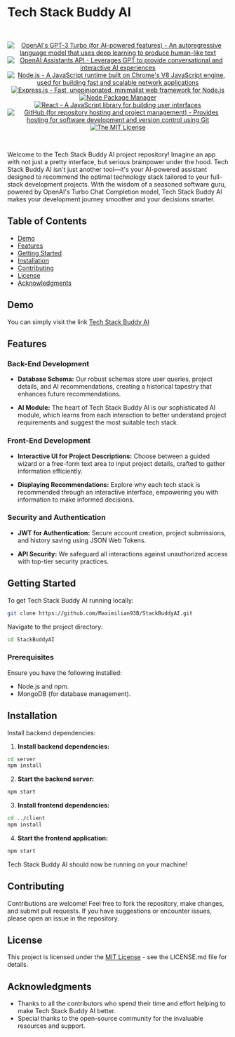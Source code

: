 # Tech Stack Buddy AI

<br/>
<p align="center">
  <a href="https://www.openai.com/" >
        <img alt="OpenAI's GPT-3 Turbo (for AI-powered features) - An autoregressive language model that uses deep learning to produce human-like text" src="https://img.shields.io/static/v1.svg?label=OpenAI&message=GPT-4&color=brightgreen" /></a>
    <a href="https://platform.openai.com/docs/assistants/overview" >
        <img alt="OpenAI Assistants API - Leverages GPT to provide conversational and interactive AI experiences" src="https://img.shields.io/static/v1.svg?label=OpenAI&message=Assistants API&color=brightgreen" /></a>
    <a href="https://nodejs.org/" >
        <img alt="Node.js - A JavaScript runtime built on Chrome's V8 JavaScript engine, used for building fast and scalable network applications" src="https://img.shields.io/static/v1.svg?label=Node.js&message=JavaScript runtime&color=lightyellow" /></a>
  <a href="https://expressjs.com/" >
        <img alt="Express.js - Fast, unopinionated, minimalist web framework for Node.js" src="https://img.shields.io/static/v1.svg?label=Express.js&message=Web framework&color=green" /></a>
    <a href="https://www.npmjs.com/" >
        <img alt="Node Package Manager" src="https://img.shields.io/static/v1.svg?label=npm&message=packages&color=lightblue" /></a>
    <a href="https://reactjs.org/" >
        <img alt="React - A JavaScript library for building user interfaces" src="https://img.shields.io/static/v1.svg?label=React&message=UI library&color=blue" /></a>
    <a href="https://github.com/">
        <img alt="GitHub (for repository hosting and project management) - Provides hosting for software development and version control using Git" src="https://img.shields.io/static/v1.svg?label=GitHub&message=hosting&color=lightgrey" /></a>
    <a href="https://opensource.org/license/mit/">
        <img alt="The MIT License" src="https://img.shields.io/static/v1.svg?label=License&message=MIT&color=lightgreen" /></a>
</p>
<br/>

Welcome to the Tech Stack Buddy AI project repository! Imagine an app with not just a pretty interface, but serious brainpower under the hood. Tech Stack Buddy AI isn't just another tool—it's your AI-powered assistant designed to recommend the optimal technology stack tailored to your full-stack development projects. With the wisdom of a seasoned software guru, powered by OpenAI's Turbo Chat Completion model, Tech Stack Buddy AI makes your development journey smoother and your decisions smarter.

## Table of Contents

- [Demo](#demo)
- [Features](#features)
- [Getting Started](#getting-started)
- [Installation](#installation)
- [Contributing](#contributing)
- [License](#license)
- [Acknowledgments](#acknowledgments)

## Demo

You can simply visit the link [Tech Stack Buddy AI][teck-stack-budy]

## Features

### Back-End Development

- **Database Schema:** Our robust schemas store user queries, project details, and AI recommendations, creating a historical tapestry that enhances future recommendations.

- **AI Module:** The heart of Tech Stack Buddy AI is our sophisticated AI module, which learns from each interaction to better understand project requirements and suggest the most suitable tech stack.

### Front-End Development

- **Interactive UI for Project Descriptions:** Choose between a guided wizard or a free-form text area to input project details, crafted to gather information efficiently.

- **Displaying Recommendations:** Explore why each tech stack is recommended through an interactive interface, empowering you with information to make informed decisions.

### Security and Authentication

- **JWT for Authentication:** Secure account creation, project submissions, and history saving using JSON Web Tokens.

- **API Security:** We safeguard all interactions against unauthorized access with top-tier security practices.

## Getting Started

To get Tech Stack Buddy AI running locally:

```bash
git clone https://github.com/Maximilian93B/StackBuddyAI.git
```

Navigate to the project directory:

```bash
cd StackBuddyAI
```

### Prerequisites

Ensure you have the following installed:

- Node.js and npm.
- MongoDB (for database management).

## Installation

Install backend dependencies:

1. **Install backend dependencies:**

```bash
cd server
npm install
```

2. **Start the backend server:**

```bash
npm start
```

3. **Install frontend dependencies:**

```bash
cd ../client
npm install
```

4. **Start the frontend application:**

```bash
npm start
```

Tech Stack Buddy AI should now be running on your machine!

## Contributing

Contributions are welcome! Feel free to fork the repository, make changes, and submit pull requests. If you have suggestions or encounter issues, please open an issue in the repository.

## License

This project is licensed under the [MIT License][mit-license] - see the LICENSE.md file for details.

## Acknowledgments

- Thanks to all the contributors who spend their time and effort helping to make Tech Stack Buddy AI better.
- Special thanks to the open-source community for the invaluable resources and support.

[mit-license]: <https://github.com/Maximilian93B/StackBuddyAI/blob/main/LICENSE>
[teck-stack-budy]: <https://drive.google.com/file/d/1pol2VsgGR-GUFdxL_1V7-r9hNFqwg4U4/view>
